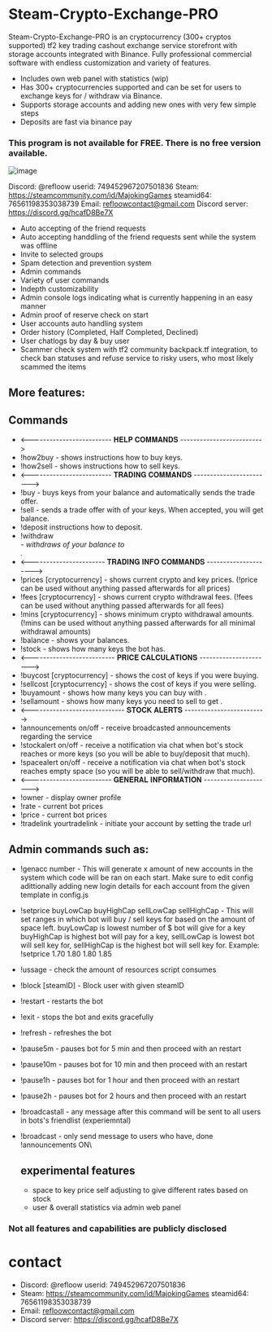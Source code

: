 # Steam-Crypto-Exchange-PRO
Steam-Crypto-Exchange-PRO is an cryptocurrency (300+ cryptos supported) tf2 key trading cashout exchange service storefront with storage accounts integrated with Binance. Fully professional commercial software with endless customization and variety of features.
- Includes own web panel with statistics (wip)
- Has 300+ cryptocurrencies supported and can be set for users to exchange keys for / withdraw via Binance.
- Supports storage accounts and adding new ones with very few simple steps
- Deposits are fast via binance pay

### This program is not available for FREE. There is no free version available.

![image](https://github.com/Refloow/Steam-Crypto-Exchange-PRO/assets/59449926/dc76c539-dfc2-492d-862d-8761643a6391)


Discord: @refloow userid: 749452967207501836
Steam: https://steamcommunity.com/id/MajokingGames steamid64: 76561198353038739
Email: refloowcontact@gmail.com
Discord server: https://discord.gg/hcafD8Be7X

- Auto accepting of the friend requests
- Auto accepting handdling of the friend requests sent while the system was offline
- Invite to selected groups
- Spam detection and prevention system
- Admin commands
- Variety of user commands
- Indepth customizability
- Admin console logs indicating what is currently happening in an easy manner
- Admin proof of reserve check on start
- User accounts auto handling system
- Order history (Completed, Half Completed, Declined)
- User chatlogs by day & buy user
- Scammer check system with tf2 community backpack.tf integration, to check ban statuses and refuse service to risky users, who most likely scammed the items

## More features:


## Commands
- <------------------------- 𝐇𝐄𝐋𝐏 𝐂𝐎𝐌𝐌𝐀𝐍𝐃𝐒 ------------------------->
- !how2buy - shows instructions how to buy keys.
- !how2sell - shows instructions how to sell keys.
- <------------------------- 𝐓𝐑𝐀𝐃𝐈𝐍𝐆 𝐂𝐎𝐌𝐌𝐀𝐍𝐃𝐒 ------------------------>
- !buy <key amount> <cryptocurrency> - buys <key amount> keys from your <cryptocurrency> balance and automatically sends the trade offer.
- !sell <key amount> <cryptocurrency> - sends a trade offer with <key amount> of your keys. When accepted, you will get <cryptocurrency> balance.
- !deposit instructions how to deposit.
- !withdraw <crypto amount> <cryptocurrency> <address> - withdraws <crypto amount> of your <cryptocurrency> balance to <address>. 
- <----------------------- 𝐓𝐑𝐀𝐃𝐈𝐍𝐆 𝐈𝐍𝐅𝐎 𝐂𝐎𝐌𝐌𝐀𝐍𝐃𝐒 --------------------->
- !prices [cryptocurrency] - shows current crypto and key prices. (!price can be used without anything passed afterwards for all prices)
- !fees [cryptocurrency] - shows current crypto withdrawal fees. (!fees can be used without anything passed afterwards for all fees)
- !mins [cryptocurrency] - shows minimum crypto withdrawal amounts. (!mins can be used without anything passed afterwards for all minimal withdrawal amounts)
- !balance - shows your balances.
- !stock - shows how many keys the bot has.
- <-------------------------- 𝐏𝐑𝐈𝐂𝐄 𝐂𝐀𝐋𝐂𝐔𝐋𝐀𝐓𝐈𝐎𝐍𝐒 ---------------------->
- !buycost <key amount> [cryptocurrency] - shows the cost of <key amount> keys if you were buying.
- !sellcost <key amount> [cryptocurrency] - shows the cost of <key amount> keys if you were selling.
- !buyamount <crypto amount> <cryptocurrency> - shows how many keys you can buy with <crypto amount> <cryptocurrency>.
- !sellamount <crypto amount> <cryptocurrency> - shows how many keys you need to sell to get <crypto amount> <cryptocurrency>.
-  <----------------------------- 𝐒𝐓𝐎𝐂𝐊 𝐀𝐋𝐄𝐑𝐓𝐒 ------------------------->
- !announcements on/off - receive broadcasted announcements regarding the service 
- !stockalert on/off <key amount> - receive a notification via chat when bot's stock reaches <key amount> or more keys (so you will be able to buy/deposit that much).
- !spacealert on/off <key amount> - receive a notification via chat when bot's stock reaches <key amount> empty space (so you will be able to sell/withdraw that much).
- <------------------------- 𝐆𝐄𝐍𝐄𝐑𝐀𝐋 𝐈𝐍𝐅𝐎𝐑𝐌𝐀𝐓𝐈𝐎𝐍 --------------------->
- !owner - display owner profile
- !rate - current bot prices
- !price - current bot prices
- !tradelink yourtradelink - initiate your account by setting the trade url

## Admin commands such as:
- !genacc number - This will generate x amount of new accounts in the system which code will be ran on each start. Make sure to edit config adittionally adding new login details for each account from the given template in config.js
- !setprice buyLowCap buyHighCap sellLowCap sellHighCap - This will set ranges in which bot will buy / sell keys for based on the amount of space left. buyLowCap is lowest number of $ bot will give for a key buyHighCap is highest bot will pay for a key, sellLowCap is lowest bot will sell key for, sellHighCap is the highest bot will sell key for. Example: !setprice 1.70 1.80 1.80 1.85
- !ussage - check the amount of resources script consumes
- !block [steamID] - Block user with given steamID
- !restart - restarts the bot
- !exit - stops the bot and exits gracefully
- !refresh - refreshes the bot
- !pause5m - pauses bot for 5 min and then proceed with an restart
- !pause10m - pauses bot for 10 min and then proceed with an restart
- !pause1h - pauses bot for 1 hour and then proceed with an restart
- !pause2h - pauses bot for 2 hours and then proceed with an restart
- !broadcastall - any message after this command will be sent to all users in bots's friendlist (experiemntal)
- !broadcast - only send message to users who have, done !announcements ON\

  ## experimental features

  - space to key price self adjusting to give different rates based on stock
  - user & overall statistics via admin web panel

### Not all features and capabilities are publicly disclosed

# contact

- Discord: @refloow userid: 749452967207501836
- Steam: https://steamcommunity.com/id/MajokingGames steamid64: 76561198353038739
- Email: refloowcontact@gmail.com
- Discord server: https://discord.gg/hcafD8Be7X
